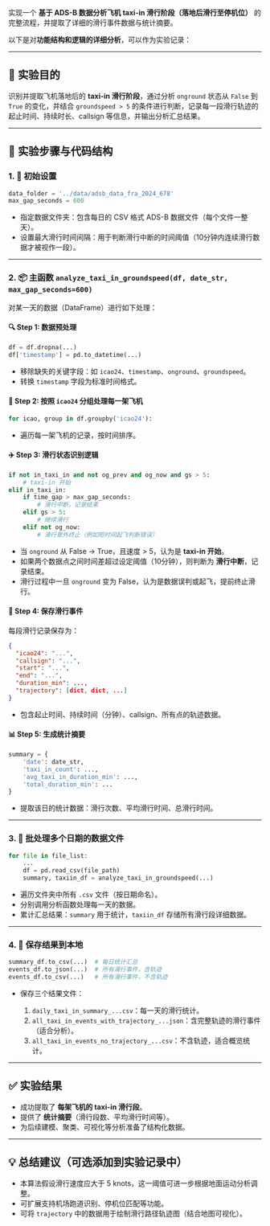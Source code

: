 实现一个 **基于 ADS-B 数据分析飞机 taxi-in 滑行阶段（落地后滑行至停机位）** 的完整流程，并提取了详细的滑行事件数据与统计摘要。

以下是对**功能结构和逻辑的详细分析**，可以作为实验记录：

---

## 🧪 实验目的

识别并提取飞机落地后的 **taxi-in 滑行阶段**，通过分析 `onground` 状态从 `False` 到 `True` 的变化，并结合 `groundspeed > 5` 的条件进行判断，记录每一段滑行轨迹的起止时间、持续时长、callsign 等信息，并输出分析汇总结果。

---

## 🧱 实验步骤与代码结构

### 1. 📂 初始设置

```python
data_folder = '../data/adsb_data_fra_2024_678'
max_gap_seconds = 600
```

* 指定数据文件夹：包含每日的 CSV 格式 ADS-B 数据文件（每个文件一整天）。
* 设置最大滑行时间间隔：用于判断滑行中断的时间阈值（10分钟内连续滑行数据才被视作一段）。

---

### 2. 📦 主函数 `analyze_taxi_in_groundspeed(df, date_str, max_gap_seconds=600)`

对某一天的数据（DataFrame）进行如下处理：

#### 🔍 Step 1: 数据预处理

```python
df = df.dropna(...)
df['timestamp'] = pd.to_datetime(...)
```

* 移除缺失的关键字段：如 `icao24`、`timestamp`、`onground`、`groundspeed`。
* 转换 `timestamp` 字段为标准时间格式。

#### 🔄 Step 2: 按照 `icao24` 分组处理每一架飞机

```python
for icao, group in df.groupby('icao24'):
```

* 遍历每一架飞机的记录，按时间排序。

#### ✈️ Step 3: 滑行状态识别逻辑

```python
if not in_taxi_in and not og_prev and og_now and gs > 5:
    # taxi-in 开始
elif in_taxi_in:
    if time_gap > max_gap_seconds:
        # 滑行中断，记录结束
    elif gs > 5:
        # 继续滑行
    elif not og_now:
        # 滑行意外终止（例如短时间起飞判断错误）
```

* 当 `onground` 从 False → True，且速度 > 5，认为是 **taxi-in 开始**。
* 如果两个数据点之间时间差超过设定阈值（10分钟），则判断为 **滑行中断**，记录结束。
* 滑行过程中一旦 `onground` 变为 False，认为是数据误判或起飞，提前终止滑行。

#### 📝 Step 4: 保存滑行事件

每段滑行记录保存为：

```json
{
  "icao24": "...",
  "callsign": "...",
  "start": "...",
  "end": "...",
  "duration_min": ...,
  "trajectory": [dict, dict, ...]
}
```

* 包含起止时间、持续时间（分钟）、callsign、所有点的轨迹数据。

#### 📊 Step 5: 生成统计摘要

```python
summary = {
    'date': date_str,
    'taxi_in_count': ...,
    'avg_taxi_in_duration_min': ...,
    'total_duration_min': ...
}
```

* 提取该日的统计数据：滑行次数、平均滑行时间、总滑行时间。

---

### 3. 🔁 批处理多个日期的数据文件

```python
for file in file_list:
    ...
    df = pd.read_csv(file_path)
    summary, taxiin_df = analyze_taxi_in_groundspeed(...)
```

* 遍历文件夹中所有 `.csv` 文件（按日期命名）。
* 分别调用分析函数处理每一天的数据。
* 累计汇总结果：`summary` 用于统计，`taxiin_df` 存储所有滑行段详细数据。

---

### 4. 💾 保存结果到本地

```python
summary_df.to_csv(...)  # 每日统计汇总
events_df.to_json(...)  # 所有滑行事件，含轨迹
events_df.to_csv(...)   # 所有滑行事件，不含轨迹
```

* 保存三个结果文件：

  1. `daily_taxi_in_summary_...csv`：每一天的滑行统计。
  2. `all_taxi_in_events_with_trajectory_...json`：含完整轨迹的滑行事件（适合分析）。
  3. `all_taxi_in_events_no_trajectory_...csv`：不含轨迹，适合概览统计。

---

## ✅ 实验结果

* 成功提取了 **每架飞机的 taxi-in 滑行段**。
* 提供了 **统计摘要**（滑行段数、平均滑行时间等）。
* 为后续建模、聚类、可视化等分析准备了结构化数据。

---

## 💡 总结建议（可选添加到实验记录中）

* 本算法假设滑行速度应大于 5 knots，这一阈值可进一步根据地面运动分析调整。
* 可扩展支持机场跑道识别、停机位匹配等功能。
* 可将 `trajectory` 中的数据用于绘制滑行路径轨迹图（结合地图可视化）。


